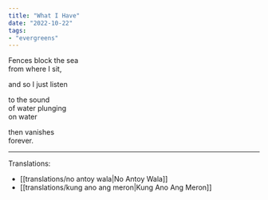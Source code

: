 ```yaml
---
title: "What I Have"
date: "2022-10-22"
tags:
- "evergreens"
---
```


Fences block the sea  
from where I sit,  

and so I just listen  

to the sound  
of water plunging  
on water  

then vanishes  
forever.  

---
Translations:
- [[translations/no antoy wala|No Antoy Wala]]
- [[translations/kung ano ang meron|Kung Ano Ang Meron]]